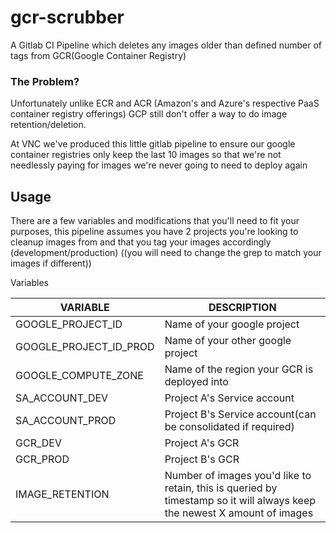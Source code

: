 # gcr-scrubber
A Gitlab CI Pipeline which deletes any images older than defined number of tags from GCR(Google Container Registry)

### The Problem?

Unfortunately unlike ECR and ACR (Amazon's and Azure's respective PaaS container registry offerings) GCP still don't offer a way to do image retention/deletion.

At VNC we've produced this little gitlab pipeline to ensure our google container registries only keep the last 10 images so that we're not needlessly paying for images we're never going to need to deploy again

## Usage

There are a few variables and modifications that you'll need to fit your purposes, this pipeline assumes you have 2 projects you're looking to cleanup images from and that you tag your images accordingly (development/production) ((you will need to change the grep to match your images if different))

Variables

|VARIABLE                | DESCRIPTION|
|------------------------|------------------------------------------------------------|
| GOOGLE_PROJECT_ID      | Name of your google project|
| GOOGLE_PROJECT_ID_PROD | Name of your other google project|
| GOOGLE_COMPUTE_ZONE    | Name of the region your GCR is deployed into|
| SA_ACCOUNT_DEV         | Project A's Service account|
| SA_ACCOUNT_PROD        | Project B's Service account(can be consolidated if required) |
| GCR_DEV                | Project A's GCR                                 |
| GCR_PROD               | Project B's GCR                                  |
| IMAGE_RETENTION        | Number of images you'd like to retain, this is queried by timestamp so it will always keep the newest X amount of images|
